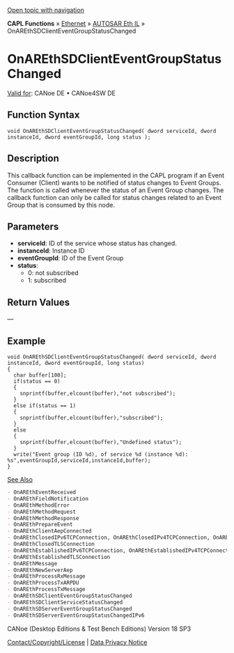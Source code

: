 [Open topic with navigation](../../../../../../CANoeDEFamily.htm#Topics/CAPLFunctions/IP/AUTOSARethIL/Functions/CAPLfunctionOnAREthSDClientEventGroupStatusChanged.md)

**CAPL Functions** » [Ethernet](../../CAPLEthernetStartPage.md) » [AUTOSAR Eth IL](../CAPLfunctionsAREthILOverview.md) » OnAREthSDClientEventGroupStatusChanged

# OnAREthSDClientEventGroupStatusChanged

[Valid for](../../../../Shared/FeatureAvailability.md): CANoe DE • CANoe4SW DE

## Function Syntax

```plaintext
void OnAREthSDClientEventGroupStatusChanged( dword serviceId, dword instanceId, dword eventGroupId, long status );
```

## Description

This callback function can be implemented in the CAPL program if an Event Consumer (Client) wants to be notified of status changes to Event Groups. The function is called whenever the status of an Event Group changes. The callback function can only be called for status changes related to an Event Group that is consumed by this node.

## Parameters

- **serviceId**: ID of the service whose status has changed.
- **instanceId**: Instance ID
- **eventGroupId**: ID of the Event Group
- **status**:
  - 0: not subscribed
  - 1: subscribed

## Return Values

—

## Example

```plaintext
void OnAREthSDClientEventGroupStatusChanged( dword serviceId, dword instanceId, dword eventGroupId, long status)
{
  char buffer[100];
  if(status == 0)
  {
    snprintf(buffer,elcount(buffer),"not subscribed");
  }
  else if(status == 1)
  {
    snprintf(buffer,elcount(buffer),"subscribed");
  }
  else
  {
    snprintf(buffer,elcount(buffer),"Undefined status");
  }
  write("Event group (ID %d), of service %d (instance %d): %s",eventGroupId,serviceId,instanceId,buffer);
}
```

[See Also](javascript:void(0);)

```markdown
- OnAREthEventReceived
- OnAREthFieldNotification
- OnAREthMethodError
- OnAREthMethodRequest
- OnAREthMethodResponse
- OnAREthPrepareEvent
- OnAREthClientAepConnected
- OnAREthClosedIPv6TCPConnection, OnAREthClosedIPv4TCPConnection, OnAREthClosedTCPConnection
- OnAREthClosedTLSConnection
- OnAREthEstablishedIPv6TCPConnection, OnAREthEstablishedIPv4TCPConnection, OnAREthEstablishedTCPConnection
- OnAREthEstablishedTLSConnection
- OnAREthMessage
- OnAREthNewServerAep
- OnAREthProcessRxMessage
- OnAREthProcessTxARPDU
- OnAREthProcessTxMessage
- OnAREthSDClientEventGroupStatusChanged
- OnAREthSDClientServiceStatusChanged
- OnAREthSDServerEventGroupStatusChanged
- OnAREthSDServerEventGroupStatusChangedIPv6
```

CANoe (Desktop Editions & Test Bench Editions) Version 18 SP3

[Contact/Copyright/License](../../../../Shared/ContactCopyrightLicense.md) | [Data Privacy Notice](https://www.vector.com/int/en/company/get-info/privacy-policy/)
